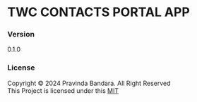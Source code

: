 # TWC CONTACTS PORTAL APP

### Version
0.1.0

### License
Copyright &copy; 2024 Pravinda Bandara. All Right Reserved <br>
This Project is licensed under this [MIT](LICENSE.txt)
